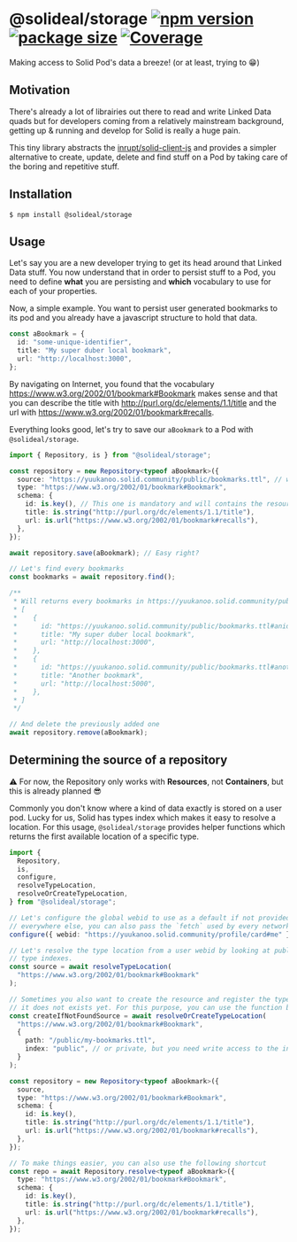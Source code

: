 # @solideal/storage [![npm version](https://badgen.net/npm/v/@solideal/storage)](https://www.npmjs.com/package/@solideal/storage) [![package size](https://badgen.net/bundlephobia/minzip/@solideal/storage)](https://bundlephobia.com/result?p=@solideal/storage@1.1.0) [![Coverage](https://sonarcloud.io/api/project_badges/measure?project=solideal_storage&metric=coverage)](https://sonarcloud.io/dashboard?id=solideal_storage)

Making access to Solid Pod's data a breeze! (or at least, trying to 😁)

## Motivation

There's already a lot of librairies out there to read and write Linked Data quads but for developers coming from a relatively mainstream background, getting up & running and develop for Solid is really a huge pain.

This tiny library abstracts the [inrupt/solid-client-js](https://github.com/inrupt/solid-client-js) and provides a simpler alternative to create, update, delete and find stuff on a Pod by taking care of the boring and repetitive stuff.

## Installation

```console
$ npm install @solideal/storage
```

## Usage

Let's say you are a new developer trying to get its head around that Linked Data stuff. You now understand that in order to persist stuff to a Pod, you need to define **what** you are persisting and **which** vocabulary to use for each of your properties.

Now, a simple example. You want to persist user generated bookmarks to its pod and you already have a javascript structure to hold that data.

```ts
const aBookmark = {
  id: "some-unique-identifier",
  title: "My super duber local bookmark",
  url: "http://localhost:3000",
};
```

By navigating on Internet, you found that the vocabulary https://www.w3.org/2002/01/bookmark#Bookmark makes sense and that you can describe the title with http://purl.org/dc/elements/1.1/title and the url with https://www.w3.org/2002/01/bookmark#recalls.

Everything looks good, let's try to save our `aBookmark` to a Pod with `@solideal/storage`.

```ts
import { Repository, is } from "@solideal/storage";

const repository = new Repository<typeof aBookmark>({
  source: "https://yuukanoo.solid.community/public/bookmarks.ttl", // where to store and read data
  type: "https://www.w3.org/2002/01/bookmark#Bookmark",
  schema: {
    id: is.key(), // This one is mandatory and will contains the resource location
    title: is.string("http://purl.org/dc/elements/1.1/title"),
    url: is.url("https://www.w3.org/2002/01/bookmark#recalls"),
  },
});

await repository.save(aBookmark); // Easy right?

// Let's find every bookmarks
const bookmarks = await repository.find();

/**
 * Will returns every bookmarks in https://yuukanoo.solid.community/public/bookmarks.ttl
 * [
 *    {
 *      id: "https://yuukanoo.solid.community/public/bookmarks.ttl#anid",
 *      title: "My super duber local bookmark",
 *      url: "http://localhost:3000",
 *    },
 *    {
 *      id: "https://yuukanoo.solid.community/public/bookmarks.ttl#anotherone",
 *      title: "Another bookmark",
 *      url: "http://localhost:5000",
 *    },
 * ]
 */

// And delete the previously added one
await repository.remove(aBookmark);
```

## Determining the source of a repository

⚠ For now, the Repository only works with **Resources**, not **Containers**, but this is already planned 😎

Commonly you don't know where a kind of data exactly is stored on a user pod. Lucky for us, Solid has types index which makes it easy to resolve a location. For this usage, `@solideal/storage` provides helper functions which returns the first available location of a specific type.

```ts
import {
  Repository,
  is,
  configure,
  resolveTypeLocation,
  resolveOrCreateTypeLocation,
} from "@solideal/storage";

// Let's configure the global webid to use as a default if not provided
// everywhere else, you can also pass the `fetch` used by every network calls here.
configure({ webid: "https://yuukanoo.solid.community/profile/card#me" });

// Let's resolve the type location from a user webid by looking at public/private
// type indexes.
const source = await resolveTypeLocation(
  "https://www.w3.org/2002/01/bookmark#Bookmark"
);

// Sometimes you also want to create the resource and register the type if
// it does not exists yet. For this purpose, you can use the function below
const createIfNotFoundSource = await resolveOrCreateTypeLocation(
  "https://www.w3.org/2002/01/bookmark#Bookmark",
  {
    path: "/public/my-bookmarks.ttl",
    index: "public", // or private, but you need write access to the index
  }
);

const repository = new Repository<typeof aBookmark>({
  source,
  type: "https://www.w3.org/2002/01/bookmark#Bookmark",
  schema: {
    id: is.key(),
    title: is.string("http://purl.org/dc/elements/1.1/title"),
    url: is.url("https://www.w3.org/2002/01/bookmark#recalls"),
  },
});

// To make things easier, you can also use the following shortcut
const repo = await Repository.resolve<typeof aBookmark>({
  type: "https://www.w3.org/2002/01/bookmark#Bookmark",
  schema: {
    id: is.key(),
    title: is.string("http://purl.org/dc/elements/1.1/title"),
    url: is.url("https://www.w3.org/2002/01/bookmark#recalls"),
  },
});
```
